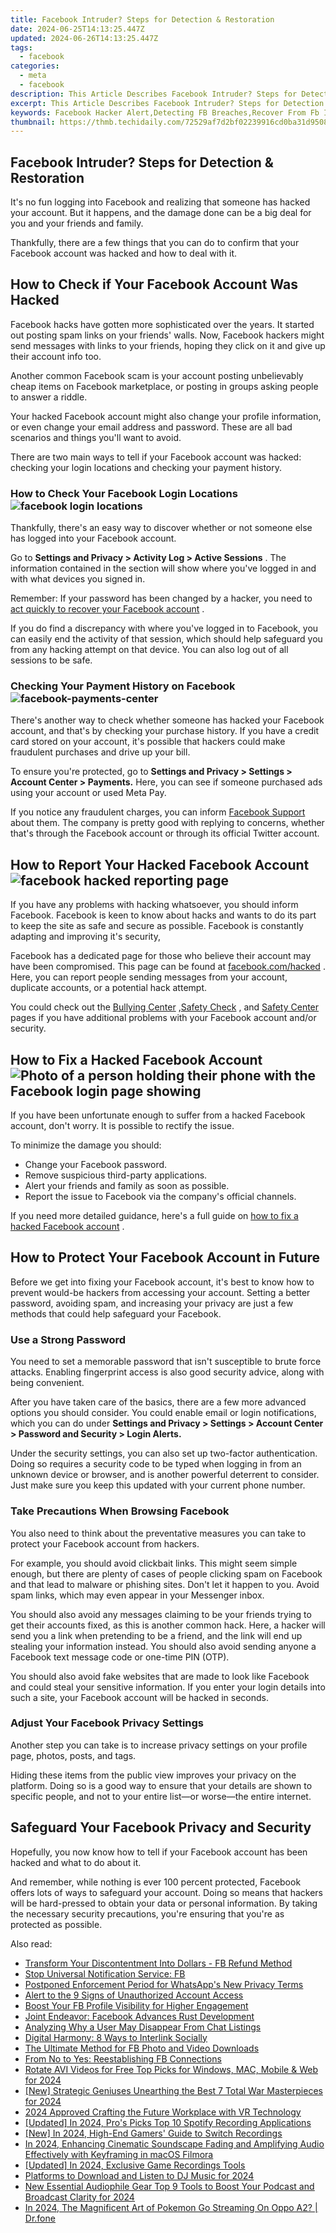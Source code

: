 ```yaml
---
title: Facebook Intruder? Steps for Detection & Restoration
date: 2024-06-25T14:13:25.447Z
updated: 2024-06-26T14:13:25.447Z
tags:
  - facebook
categories:
  - meta
  - facebook
description: This Article Describes Facebook Intruder? Steps for Detection & Restoration
excerpt: This Article Describes Facebook Intruder? Steps for Detection & Restoration
keywords: Facebook Hacker Alert,Detecting FB Breaches,Recover From Fb Intrusion,Social Media Security,Preventing Fb Data Theft,Restore Privacy After FB Attack,Identify Unauthorized FB Access
thumbnail: https://thmb.techidaily.com/72529af7d2bf02239916cd0ba31d950846919ac8ac9ff5b071dc373f5d27eae7.jpg
---
```


## Facebook Intruder? Steps for Detection & Restoration

 It's no fun logging into Facebook and realizing that someone has hacked your account. But it happens, and the damage done can be a big deal for you and your friends and family.

 Thankfully, there are a few things that you can do to confirm that your Facebook account was hacked and how to deal with it.

## How to Check if Your Facebook Account Was Hacked

 Facebook hacks have gotten more sophisticated over the years. It started out posting spam links on your friends' walls. Now, Facebook hackers might send messages with links to your friends, hoping they click on it and give up their account info too.

 Another common Facebook scam is your account posting unbelievably cheap items on Facebook marketplace, or posting in groups asking people to answer a riddle.

 Your hacked Facebook account might also change your profile information, or even change your email address and password. These are all bad scenarios and things you'll want to avoid.

 There are two main ways to tell if your Facebook account was hacked: checking your login locations and checking your payment history.

### How to Check Your Facebook Login Locations ![facebook login locations](https://static1.makeuseofimages.com/wordpress/wp-content/uploads/2021/06/facebook-logins.jpg)

 Thankfully, there's an easy way to discover whether or not someone else has logged into your Facebook account.

 Go to **Settings and Privacy > Activity Log > Active Sessions** . The information contained in the section will show where you've logged in and with what devices you signed in.

 Remember: If your password has been changed by a hacker, you need to [act quickly to recover your Facebook account](https://www.makeuseof.com/tag/recover-facebook-account-longer-log/) .

 If you do find a discrepancy with where you've logged in to Facebook, you can easily end the activity of that session, which should help safeguard you from any hacking attempt on that device. You can also log out of all sessions to be safe.

### Checking Your Payment History on Facebook ![facebook-payments-center](https://static1.makeuseofimages.com/wordpress/wp-content/uploads/2023/08/facebook-payments-center.png)

 There's another way to check whether someone has hacked your Facebook account, and that's by checking your purchase history. If you have a credit card stored on your account, it's possible that hackers could make fraudulent purchases and drive up your bill.

 To ensure you're protected, go to **Settings and Privacy > Settings > Account Center > Payments.** Here, you can see if someone purchased ads using your account or used Meta Pay.

 If you notice any fraudulent charges, you can inform [Facebook Support](https://www.facebook.com/support) about them. The company is pretty good with replying to concerns, whether that's through the Facebook account or through its official Twitter account.

## How to Report Your Hacked Facebook Account ![facebook hacked reporting page](https://static1.makeuseofimages.com/wordpress/wp-content/uploads/2023/08/facebook-hacked-page.jpg)

 If you have any problems with hacking whatsoever, you should inform Facebook. Facebook is keen to know about hacks and wants to do its part to keep the site as safe and secure as possible. Facebook is constantly adapting and improving it's security,

 Facebook has a dedicated page for those who believe their account may have been compromised. This page can be found at [facebook.com/hacked](https://www.facebook.com/hacked) . Here, you can report people sending messages from your account, duplicate accounts, or a potential hack attempt.

 You could check out the [Bullying Center](https://www.facebook.com/safety/bullying) ,[Safety Check](https://www.facebook.com/about/safetycheck/) , and [Safety Center](https://www.facebook.com/safety) pages if you have additional problems with your Facebook account and/or security.

## How to Fix a Hacked Facebook Account ![Photo of a person holding their phone with the Facebook login page showing](https://static1.makeuseofimages.com/wordpress/wp-content/uploads/2021/07/using-facebook-on-iphone.jpg)

 If you have been unfortunate enough to suffer from a hacked Facebook account, don't worry. It is possible to rectify the issue.

To minimize the damage you should:

* Change your Facebook password.
* Remove suspicious third-party applications.
* Alert your friends and family as soon as possible.
* Report the issue to Facebook via the company's official channels.

 If you need more detailed guidance, here's a full guide on [how to fix a hacked Facebook account](https://www.makeuseof.com/tag/4-immediately-facebook-account-hacked/) .

## How to Protect Your Facebook Account in Future

 Before we get into fixing your Facebook account, it's best to know how to prevent would-be hackers from accessing your account. Setting a better password, avoiding spam, and increasing your privacy are just a few methods that could help safeguard your Facebook.

### Use a Strong Password

 You need to set a memorable password that isn't susceptible to brute force attacks. Enabling fingerprint access is also good security advice, along with being convenient.

 After you have taken care of the basics, there are a few more advanced options you should consider. You could enable email or login notifications, which you can do under **Settings and Privacy > Settings > Account Center > Password and Security > Login Alerts.**

 Under the security settings, you can also set up two-factor authentication. Doing so requires a security code to be typed when logging in from an unknown device or browser, and is another powerful deterrent to consider. Just make sure you keep this updated with your current phone number.

### Take Precautions When Browsing Facebook

 You also need to think about the preventative measures you can take to protect your Facebook account from hackers.

 For example, you should avoid clickbait links. This might seem simple enough, but there are plenty of cases of people clicking spam on Facebook and that lead to malware or phishing sites. Don't let it happen to you. Avoid spam links, which may even appear in your Messenger inbox.

 You should also avoid any messages claiming to be your friends trying to get their accounts fixed, as this is another common hack. Here, a hacker will send you a link when pretending to be a friend, and the link will end up stealing your information instead. You should also avoid sending anyone a Facebook text message code or one-time PIN (OTP).

 You should also avoid fake websites that are made to look like Facebook and could steal your sensitive information. If you enter your login details into such a site, your Facebook account will be hacked in seconds.

### Adjust Your Facebook Privacy Settings

 Another step you can take is to increase privacy settings on your profile page, photos, posts, and tags.

 Hiding these items from the public view improves your privacy on the platform. Doing so is a good way to ensure that your details are shown to specific people, and not to your entire list—or worse—the entire internet.

## Safeguard Your Facebook Privacy and Security

 Hopefully, you now know how to tell if your Facebook account has been hacked and what to do about it.

 And remember, while nothing is ever 100 percent protected, Facebook offers lots of ways to safeguard your account. Doing so means that hackers will be hard-pressed to obtain your data or personal information. By taking the necessary security precautions, you're ensuring that you're as protected as possible.


<ins class="adsbygoogle"
     style="display:block"
     data-ad-format="autorelaxed"
     data-ad-client="ca-pub-7571918770474297"
     data-ad-slot="1223367746"></ins>



<ins class="adsbygoogle"
     style="display:block"
     data-ad-client="ca-pub-7571918770474297"
     data-ad-slot="8358498916"
     data-ad-format="auto"
     data-full-width-responsive="true"></ins>

<span class="atpl-alsoreadstyle">Also read:</span>
<div><ul>
<li><a href="https://facebook.techidaily.com/transform-your-discontentment-into-dollars-fb-refund-method/"><u>Transform Your Discontentment Into Dollars - FB Refund Method</u></a></li>
<li><a href="https://facebook.techidaily.com/stop-universal-notification-service-fb/"><u>Stop Universal Notification Service: FB</u></a></li>
<li><a href="https://facebook.techidaily.com/postponed-enforcement-period-for-whatsapps-new-privacy-terms/"><u>Postponed Enforcement Period for WhatsApp's New Privacy Terms</u></a></li>
<li><a href="https://facebook.techidaily.com/alert-to-the-9-signs-of-unauthorized-account-access/"><u>Alert to the 9 Signs of Unauthorized Account Access</u></a></li>
<li><a href="https://facebook.techidaily.com/boost-your-fb-profile-visibility-for-higher-engagement/"><u>Boost Your FB Profile Visibility for Higher Engagement</u></a></li>
<li><a href="https://facebook.techidaily.com/joint-endeavor-facebook-advances-rust-development/"><u>Joint Endeavor: Facebook Advances Rust Development</u></a></li>
<li><a href="https://facebook.techidaily.com/analyzing-why-a-user-may-disappear-from-chat-listings/"><u>Analyzing Why a User May Disappear From Chat Listings</u></a></li>
<li><a href="https://facebook.techidaily.com/digital-harmony-8-ways-to-interlink-socially/"><u>Digital Harmony: 8 Ways to Interlink Socially</u></a></li>
<li><a href="https://facebook.techidaily.com/the-ultimate-method-for-fb-photo-and-video-downloads/"><u>The Ultimate Method for FB Photo and Video Downloads</u></a></li>
<li><a href="https://facebook.techidaily.com/from-no-to-yes-reestablishing-fb-connections/"><u>From No to Yes: Reestablishing FB Connections</u></a></li>
<li><a href="https://ai-video-tools.techidaily.com/rotate-avi-videos-for-free-top-picks-for-windows-mac-mobile-and-web-for-2024/"><u>Rotate AVI Videos for Free Top Picks for Windows, MAC, Mobile & Web for 2024</u></a></li>
<li><a href="https://digital-screen-recording.techidaily.com/new-strategic-geniuses-unearthing-the-best-7-total-war-masterpieces-for-2024/"><u>[New] Strategic Geniuses  Unearthing the Best 7 Total War Masterpieces for 2024</u></a></li>
<li><a href="https://extra-hints.techidaily.com/2024-approved-crafting-the-future-workplace-with-vr-technology/"><u>2024 Approved  Crafting the Future Workplace with VR Technology</u></a></li>
<li><a href="https://screen-activity-recording.techidaily.com/updated-in-2024-pros-picks-top-10-spotify-recording-applications/"><u>[Updated] In 2024, Pro's Picks  Top 10 Spotify Recording Applications</u></a></li>
<li><a href="https://digital-screen-recording.techidaily.com/new-in-2024-high-end-gamers-guide-to-switch-recordings/"><u>[New] In 2024, High-End Gamers' Guide to Switch Recordings</u></a></li>
<li><a href="https://voice-adjusting.techidaily.com/in-2024-enhancing-cinematic-soundscape-fading-and-amplifying-audio-effectively-with-keyframing-in-macos-filmora/"><u>In 2024, Enhancing Cinematic Soundscape Fading and Amplifying Audio Effectively with Keyframing in macOS Filmora</u></a></li>
<li><a href="https://facebook-record-videos.techidaily.com/updated-in-2024-exclusive-game-recordings-tools/"><u>[Updated] In 2024, Exclusive Game Recordings Tools</u></a></li>
<li><a href="https://audio-editing.techidaily.com/platforms-to-download-and-listen-to-dj-music-for-2024/"><u>Platforms to Download and Listen to DJ Music for 2024</u></a></li>
<li><a href="https://sound-optimizing.techidaily.com/new-essential-audiophile-gear-top-9-tools-to-boost-your-podcast-and-broadcast-clarity-for-2024/"><u>New Essential Audiophile Gear Top 9 Tools to Boost Your Podcast and Broadcast Clarity for 2024</u></a></li>
<li><a href="https://android-pokemon-go.techidaily.com/in-2024-the-magnificent-art-of-pokemon-go-streaming-on-oppo-a2-drfone-by-drfone-virtual-android/"><u>In 2024, The Magnificent Art of Pokemon Go Streaming On Oppo A2? | Dr.fone</u></a></li>
</ul></div>
